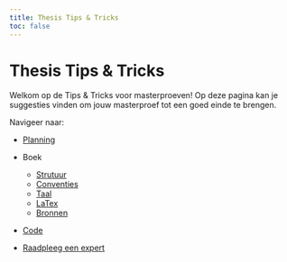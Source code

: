 ```yaml
---
title: Thesis Tips & Tricks
toc: false
---
```


# Thesis Tips & Tricks

Welkom op de Tips & Tricks voor masterproeven!
Op deze pagina kan je suggesties vinden om jouw masterproef tot een goed einde te brengen.

Navigeer naar:
* [Planning](planning.md)
* Boek

	- [Strutuur](thesis-book-structure.md)
 	- [Conventies](thesis-book-conventions.md)
 	- [Taal](thesis-book-lang.md)
 	- [LaTex](thesis-book-latex.md)
 	- [Bronnen](thesis-book-bib.md)
* [Code](code.md)
* [Raadpleeg een expert](experts.md)
